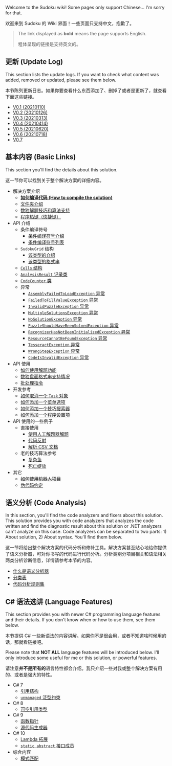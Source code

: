 Welcome to the Sudoku wiki! Some pages only support Chinese... I'm sorry for that.

欢迎来到 Sudoku 的 Wiki 界面！一些页面只支持中文，抱歉了。

> The link displayed as **bold** means the page supports English.
>
> 粗体呈现的链接是支持英文的。



## 更新 (Update Log)

This section lists the update logs. If you want to check what content was added, removed or updated, please see them below.

本节陈列更新日志。如果你要查看什么东西添加了、删掉了或者是更新了，就查看下面这些链接。

* [V0.1 (20210110)](version/Version-0.1)
* [V0.2 (20210126)](version/Version-0.2)
* [V0.3 (20210313)](version/Version-0.3)
* [V0.4 (20210414)](version/Version-0.4)
* [V0.5 (20210620)](version/Version-0.5)
* [V0.6 (20210718)](version/Version-0.6)
* [V0.7](version/Version-0.7)



## 基本内容 (Basic Links)

This section you'll find the details about this solution.

这一节你可以找到关于整个解决方案的详细内容。

* 解决方案介绍
  * [**如何编译代码 (How to compile the solution)**](how-to/How-To-Compile-The-Solution)
  * [文件夹介绍](Introduction-Of-All-Folders)
  * [数独解题技巧和算法支持](Technique-Supports)
  * [程序热键（快捷键）](Program-Hotkeys)
* API 介绍
  * 条件编译符号
    * [条件编译符号介绍](conditional-compilation-symbols/Introduction-About-Conditional-Compilation-Symbols)
    * [条件编译符号列表](conditional-compilation-symbols/List-Of-Conditional-Compilation-Symbols)
  * `SudokuGrid` 结构
    * [该类型的介绍](types/structs/How-To-Use-Struct-SudokuGrid)
    * [该类型的格式串](types/structs/Formats-Of-SudokuGrid)
  * [`Cells` 结构](types/structs/How-To-Use-Struct-Cells)
  * [`AnalysisResult` 记录类](types/classes/How-To-Use-Record-Class-AnalysisResult)
  * [`CodeCounter` 类](types/classes/How-To-Use-Class-CodeCounter)
  * 异常
    * [`AssemblyFailedToLoadException` 异常](types/exceptions/Exception-AssemblyFailedToLoadException)
    * [`FailedToFillValueException` 异常](types/exceptions/Exception-FailedToFillValueException)
    * [`InvalidPuzzleException` 异常](types/exceptions/Exception-InvalidPuzzleException)
    * [`MultipleSolutionsException` 异常](types/exceptions/Exception-MultipleSolutionsException)
    * [`NoSolutionException` 异常](types/exceptions/Exception-NoSolutionException)
    * [`PuzzleShouldHaveBeenSolvedException` 异常](types/exceptions/Exception-PuzzleShouldHaveBeenSolvedException)
    * [`RecognizerHasNotBeenInitializedException` 异常](types/exceptions/Exception-RecognizerHasNotBeenInitializedException)
    * [`ResourceCannotBeFoundException` 异常](types/exceptions/Exception-ResourceCannotBeFoundException)
    * [`TesseractException` 异常](types/exceptions/Exception-TesseractException)
    * [`WrongStepException` 异常](types/exceptions/Exception-WrongStepException)
    * [`CodeIsInvalidException` 异常](types/exceptions/Exception-CodeIsInvalidException)
* API 使用
  * [如何使用解题功能](how-to/How-To-Use-Code-To-Solve-Sudokus)
  * [数独盘面格式串支持情况](how-to/Sudoku-Grid-Format-Supports)
  * [批处理指令](how-to/Batch-Commands)
* 开发参考
  * [如何取消一个 `Task` 对象](how-to/How-To-Cancel-A-Task)
  * [如何添加一个菜单选项](how-to/How-To-Add-A-Menu-Item)
  * [如何添加一个技巧搜索器](how-to/How-To-Add-A-Technique-Searcher)
  * [如何添加一个程序设置项](how-to/How-To-Add-A-Preference-Item)
* API 使用的一些例子
  * 直接使用
    * [使用人工解题器解题](examples/Solve-Sudoku-Using-Manual-Solver)
    * [代码反射](examples/Get-Code-Reflection)
    * [解析 CSV 文档](examples/Parse-CSV-Document)
  * 老的技巧算法参考
    * [复杂鱼](technique-algorithm-ref/Old-Algorithm-Complex-Fish)
    * [死亡绽放](technique-algorithm-ref/Old-Algorithm-Death-Blossom)
* 其它
  * ~~[如何使用机器人项目](how-to/How-To-Compile-Bot-Projects)~~
  * [伪代码约定](miscellaneous/Pseudo-Code-Convention)



## 语义分析 (Code Analysis)

In this section, you'll find the code analyzers and fixers about this solution. This solution provides you with code analyzers that analyzes the code written and find the diagnostic result about this solution or .NET analyzers can't analyze on this case. Code analyzers can be separated to two parts: 1) About solution, 2) About syntax. You'll find them below.

这一节将给出整个解决方案的代码分析和修补工具。解决方案甚至贴心地给你提供了语义分析器，可对你书写的代码进行代码分析。分析类别分项目相关和语法相关两类分析诊断信息，详情请参考本节的内容。

* [什么是语义分析器](code-analysis/What-Is-A-Code-Analyzer)
* [分类表](code-analysis/Code-Analysis-Table)
* [代码分析规则集](code-analysis/Code-Analysis-Rule-List)



## C# 语法选讲 (Language Features)

This section provides you with newer C# programming language features and their details. If you don't know when or how to use them, see them below.

本节提供 C# 一些新语法的内容讲解。如果你不是很会用，或者不知道啥时候用的话，那就看链接吧。

Please note that **NOT ALL** language features will be introduced below. I'll only introduce some useful for me or this solution, or powerful features.

请注意**并不是所有的**语言特性都会介绍。我只介绍一些对我或整个解决方案有用的、或者是强大的特性。

* C# 7
  * [引用结构](language-ref/Ref-Struct)
  * [`unmanaged` 泛型约束](language-ref/Unmanaged-Generic-Type-Constraint)
* C# 8
  * [可空引用类型](language-ref/Nullable-Reference-Types)
* C# 9
  * [函数指针](language-ref/Function-Pointer)
  * [源代码生成器](language-ref/Source-Generator)
* C# 10
  * [Lambda 拓展](language-ref/Extended-Lambdas)
  * [`static abstract` 接口成员](language-ref/Static-Abstracts-In-Interfaces)
* 综合内容
  * [模式匹配](language-ref/Pattern-Matching)